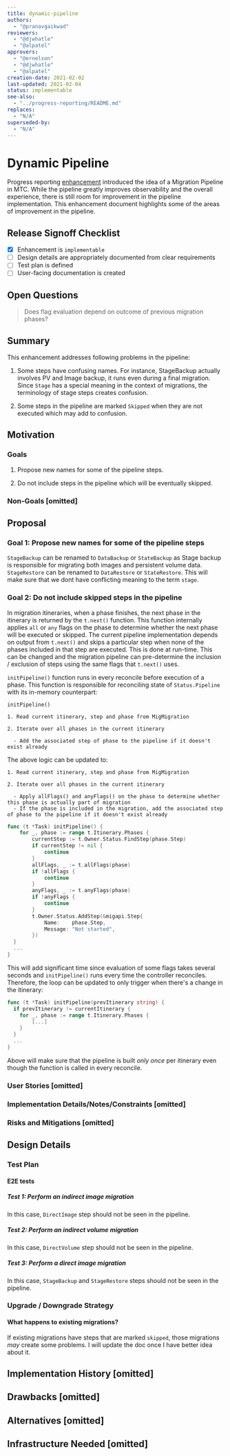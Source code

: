 ```yaml
---
title: dynamic-pipeline
authors:
  - "@pranavgaikwad"
reviewers:
  - "@djwhatle"
  - "@alpatel"
approvers:
  - "@ernelson"
  - "@djwhatle"
  - "@alpatel"
creation-date: 2021-02-02
last-updated: 2021-02-04
status: implementable
see-also:
  - "../progress-reporting/README.md"
replaces:
  - "N/A"
superseded-by:
  - "N/A"
---
```


# Dynamic Pipeline

Progress reporting [enhancement](../progress-reporting/README.md) introduced the idea of a Migration Pipeline in MTC. While the pipeline greatly improves observability and the overall experience, there is still room for improvement in the pipeline implementation. This enhancement document highlights some of the areas of improvement in the pipeline. 

## Release Signoff Checklist

- [x] Enhancement is `implementable`
- [ ] Design details are appropriately documented from clear requirements
- [ ] Test plan is defined
- [ ] User-facing documentation is created

## Open Questions

> Does flag evaluation depend on outcome of previous migration phases? 

## Summary

This enhancement addresses following problems in the pipeline:

1. Some steps have confusing names. For instance, StageBackup actually involves PV and Image backup, it runs even during a final migration. Since `Stage` has a special meaning in the context of migrations, the terminology of stage steps creates confusion. 

2. Some steps in the pipeline are marked `Skipped` when they are not executed which may add to confusion.

## Motivation

### Goals

1. Propose new names for some of the pipeline steps.

2. Do not include steps in the pipeline which will be eventually skipped.

### Non-Goals [omitted]

## Proposal

### Goal 1: Propose new names for some of the pipeline steps

`StageBackup` can be renamed to `DataBackup` or `StateBackup` as Stage backup is responsible for migrating both images and persistent volume data. `StageRestore` can be renamed to `DataRestore` or `StateRestore`. This will make sure that we dont have conflicting meaning to the term `stage`. 

### Goal 2: Do not include skipped steps in the pipeline

In migration itineraries, when a phase finishes, the next phase in the itinerary is returned by the `t.next()` function. This function internally applies `all` or `any` flags on the phase to determine whether the next phase will be executed or skipped. The current pipeline implementation depends on output from `t.next()` and skips a particular step when none of the phases included in that step are executed. This is done at run-time. This can be changed and the migration pipeline can pre-determine the inclusion / exclusion of steps using the same flags that `t.next()` uses. 

`initPipeline()` function runs in every reconcile before execution of a phase. This function is responsible for reconciling state of `Status.Pipeline` with its in-memory counterpart:

`initPipeline()`
``` 
1. Read current itinerary, step and phase from MigMigration

2. Iterate over all phases in the current itinerary 

  - Add the associated step of phase to the pipeline if it doesn't exist already
```

The above logic can be updated to:

```
1. Read current itinerary, step and phase from MigMigration

2. Iterate over all phases in the current itinerary 

  - Apply allFlags() and anyFlags() on the phase to determine whether this phase is actually part of migration
  - If the phase is included in the migration, add the associated step of phase to the pipeline if it doesn't exist already
```

```go
func (t *Task) initPipeline() {
	for _, phase := range t.Itinerary.Phases {
		currentStep := t.Owner.Status.FindStep(phase.Step)
		if currentStep != nil {
			continue
		}
		allFlags, _ := t.allFlags(phase)
		if !allFlags {
			continue
		}
		anyFlags, _ := t.anyFlags(phase)
		if !anyFlags {
			continue
		}
		t.Owner.Status.AddStep(&migapi.Step{
			Name:    phase.Step,
			Message: "Not started",
		})
  }
  ...
}
```

This will add significant time since evaluation of some flags takes several seconds and `initPipeline()` runs every time the controller reconciles. Therefore, the loop can be updated to only trigger when there's a change in the itinerary:

```go
func (t *Task) initPipeline(prevItinerary string) {
  if prevItinerary != currentItinerary {
    for _, phase := range t.Itinerary.Phases {
	  	[...]
    }
  }
  ...
}
```

Above will make sure that the pipeline is built _only once_ per itinerary even though the function is called in every reconcile. 


### User Stories [omitted]


### Implementation Details/Notes/Constraints [omitted]

### Risks and Mitigations [omitted]

## Design Details

### Test Plan

#### E2E tests

##### Test 1: Perform an indirect image migration

In this case, `DirectImage` step should not be seen in the pipeline.

##### Test 2: Perform an indirect volume migration

In this case, `DirectVolume` step should not be seen in the pipeline.

##### Test 3: Perform a direct image migration

In this case, `StageBackup` and `StageRestore` steps should not be seen in the pipeline.


### Upgrade / Downgrade Strategy

#### What happens to existing migrations? 

If existing migrations have steps that are marked `skipped`, those migrations *may* create some problems. I will update the doc once I have better idea about it. 

## Implementation History [omitted]

## Drawbacks [omitted]

## Alternatives [omitted]

## Infrastructure Needed [omitted]

